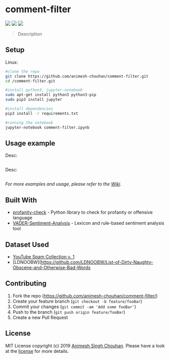 # comment-filter

![](https://img.shields.io/github/license/animesh-chouhan/comment-filter.svg)
![](https://img.shields.io/pypi/pyversions/Django.svg)
![](https://img.shields.io/badge/platforms-linux--64-lightgrey.svg)

>Description

## Setup

Linux:

```sh
#clone the repo
git clone https://github.com/animesh-chouhan/comment-filter.git
cd /comment-filter.git

#install python3, jupyter-notebook
sudo apt-get install python3 python3-pip
sudo pip3 install jupyter

#install dependencies
pip3 install -r requirements.txt

#running the notebook
jupyter-notebook comment-filter.ipynb

```


## Usage example

Desc:

<p align="center">
  <img src=" " width="700" align="center"/>
</p>

Desc:

<p align="center">
  <img src=" "  width="700" align="center"/>
</p>


_For more examples and usage, please refer to the [Wiki][wiki]._


## Built With

* [profanity-check](https://github.com/vzhou842/profanity-check) - Python library to check for profanity or offensive language
* [VADER-Sentiment-Analysis](https://github.com/cjhutto/vaderSentiment) - Lexicon and rule-based sentiment analysis tool

## Dataset Used

* [YouTube Spam Collection v. 1](http://www.dt.fee.unicamp.br/~tiago//youtubespamcollection/)
* [LDNOOBW](https://github.com/LDNOOBW/List-of-Dirty-Naughty-Obscene-and-Otherwise-Bad-Words

## Contributing

1. Fork the repo (<https://github.com/animesh-chouhan/comment-filter/>)
2. Create your feature branch (`git checkout -b feature/fooBar`)
3. Commit your changes (`git commit -am 'Add some fooBar'`)
4. Push to the branch (`git push origin feature/fooBar`)
5. Create a new Pull Request

<!-- Markdown link & img dfn's -->
[wiki]: https://github.com/animesh-chouhan/yt-comment-scraper//wiki

## License
MIT License
copyright (c) 2019 [Animesh Singh Chouhan](https://github.com/animesh-chouhan). Please have a look at the [license](LICENSE) for more details.

